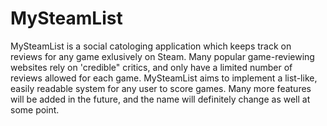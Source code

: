 # MySteamList
MySteamList is a social catologing application which keeps track on reviews for any game exlusively on Steam. Many popular game-reviewing websites rely on 'credible" critics, and only have a limited number of reviews allowed for each game. MySteamList aims to implement a list-like, easily readable system for any user to score games. Many more features will be added in the future, and the name will definitely change as well at some point. 
